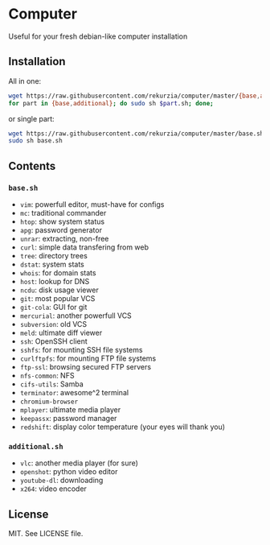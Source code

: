 # Computer

Useful for your fresh debian-like computer installation

## Installation

All in one:

```bash
wget https://raw.githubusercontent.com/rekurzia/computer/master/{base,additional}.sh
for part in {base,additional}; do sudo sh $part.sh; done;
```

or single part:

```bash
wget https://raw.githubusercontent.com/rekurzia/computer/master/base.sh
sudo sh base.sh
```

## Contents

### `base.sh`

- `vim`: powerfull editor, must-have for configs
- `mc`: traditional commander
- `htop`: show system status
- `apg`: password generator
- `unrar`: extracting, non-free
- `curl`: simple data transfering from web
- `tree`: directory trees
- `dstat`: system stats
- `whois`: for domain stats
- `host`: lookup for DNS
- `ncdu`: disk usage viewer
- `git`: most popular VCS
- `git-cola`: GUI for git
- `mercurial`: another powerfull VCS
- `subversion`: old VCS
- `meld`: ultimate diff viewer
- `ssh`: OpenSSH client
- `sshfs`: for mounting SSH file systems
- `curlftpfs`: for mounting FTP file systems
- `ftp-ssl`: browsing secured FTP servers
- `nfs-common`: NFS
- `cifs-utils`: Samba
- `terminator`: awesome^2 terminal
- `chromium-browser`
- `mplayer`: ultimate media player
- `keepassx`: password manager
- `redshift`: display color temperature (your eyes will thank you)

### `additional.sh`

- `vlc`: another media player (for sure)
- `openshot`: python video editor
- `youtube-dl`: downloading
- `x264`: video encoder

## License

MIT. See LICENSE file.
